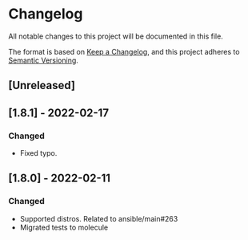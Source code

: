 # Changelog
All notable changes to this project will be documented in this file.

The format is based on [Keep a Changelog](https://keepachangelog.com/en/1.0.0/),
and this project adheres to [Semantic Versioning](https://semver.org/spec/v2.0.0.html).

## [Unreleased]

## [1.8.1] - 2022-02-17
### Changed
- Fixed typo.

## [1.8.0] - 2022-02-11
### Changed
- Supported distros. Related to ansible/main#263
- Migrated tests to molecule
